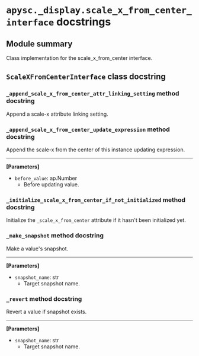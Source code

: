 # `apysc._display.scale_x_from_center_interface` docstrings

## Module summary

Class implementation for the scale_x_from_center interface.

## `ScaleXFromCenterInterface` class docstring

### `_append_scale_x_from_center_attr_linking_setting` method docstring

Append a scale-x attribute linking setting.

### `_append_scale_x_from_center_update_expression` method docstring

Append the scale-x from the center of this instance updating expression.<hr>

**[Parameters]**

- `before_value`: ap.Number
  - Before updating value.

### `_initialize_scale_x_from_center_if_not_initialized` method docstring

Initialize the `_scale_x_from_center` attribute if it hasn't been initialized yet.

### `_make_snapshot` method docstring

Make a value's snapshot.<hr>

**[Parameters]**

- `snapshot_name`: str
  - Target snapshot name.

### `_revert` method docstring

Revert a value if snapshot exists.<hr>

**[Parameters]**

- `snapshot_name`: str
  - Target snapshot name.